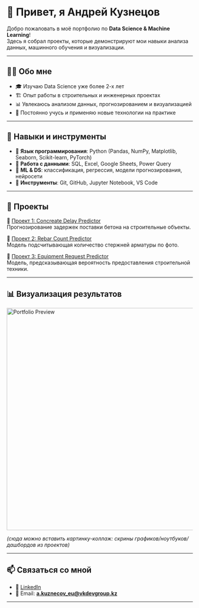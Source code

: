 # 👋 Привет, я Андрей Кузнецов  

Добро пожаловать в моё портфолио по **Data Science & Machine Learning**!  
Здесь я собрал проекты, которые демонстрируют мои навыки анализа данных, машинного обучения и визуализации.  

---

## 🧑‍💻 Обо мне  
- 🎓 Изучаю Data Science уже более 2-х лет  
- 🏗️ Опыт работы в строительных и инженерных проектах  
- 📊 Увлекаюсь анализом данных, прогнозированием и визуализацией  
- 🚀 Постоянно учусь и применяю новые технологии на практике  

---

## 🔧 Навыки и инструменты  
- 📍 **Язык программирования**: Python (Pandas, NumPy, Matplotlib, Seaborn, Scikit-learn, PyTorch)  
- 📍 **Работа с данными**: SQL, Excel, Google Sheets, Power Query  
- 📍 **ML & DS**: классификация, регрессия, модели прогнозирования, нейросети  
- 📍 **Инструменты**: Git, GitHub, Jupyter Notebook, VS Code  

---

## 📂 Проекты  

🔹 [Проект 1: Concreate Delay Predictor](./concrete_delays/README.md)   
Прогнозирование задержек поставки бетона на строительные объекты.  

🔹 [Проект 2: Rebar Count Predictor](./rebar/README.md)  
Модель подсчитывающая количество стержней арматуры по фото.  

🔹 [Проект 3: Equipment Request Predictor](./tech_request_prediction/README.md)  
Модель, предсказывающая вероятность предоставления строительной техники.  

---

## 📊 Визуализация результатов  
<img src="images/portfolio_preview.png" alt="Portfolio Preview" width="600"/>  

*(сюда можно вставить картинку-коллаж: скрины графиков/ноутбуков/дашбордов из проектов)*  

---

## 📫 Связаться со мной  
- 💼 [LinkedIn](https://www.linkedin.com/in/andrey-kuznetsov-95a0302a9/)  
- 📧 Email: **a.kuznecov_eu@vkdevgroup.kz**  

---
  
